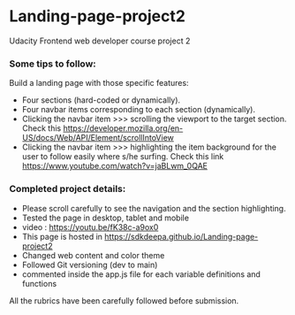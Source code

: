 # Landing-page-project2
Udacity Frontend web developer course project 2 

### Some tips to follow:

Build a landing page with those specific features:

- Four sections (hard-coded or dynamically).
- Four navbar items corresponding to each section (dynamically).
- Clicking the navbar item >>> scrolling the viewport to the target section. Check this https://developer.mozilla.org/en-US/docs/Web/API/Element/scrollIntoView
- Clicking the navbar item >>> highlighting the item background for the user to follow easily where s/he surfing. Check this link https://www.youtube.com/watch?v=jaBLwm_0QAE


### Completed project details: 
- Please scroll carefully to see the navigation and the section highlighting.  
- Tested the page in desktop, tablet and mobile 
- video : https://youtu.be/fK38c-a9ox0
- This page is hosted in https://sdkdeepa.github.io/Landing-page-project2
- Changed web content  and color theme
- Followed Git versioning (dev to main)
- commented inside the app.js file for each variable definitions and functions

All the rubrics have been carefully followed before submission.

